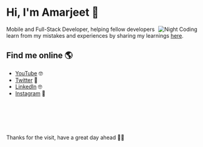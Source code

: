 
# Hi, I'm Amarjeet 👋

<img alt="Night Coding" src="https://user-images.githubusercontent.com/38986305/122662088-fc74ea00-d1ad-11eb-9aa8-f920e2e271d1.gif" align="right"/>

Mobile and Full-Stack Developer, helping fellow developers learn from my mistakes and experiences by sharing my learnings <a href="https://www.youtube.com/channel/UCq4ea0z1gAoSP6cKckvnmiQ">here</a>.

## Find me online 🌎

- <a href="https://www.youtube.com/channel/UCq4ea0z1gAoSP6cKckvnmiQ">YouTube</a> 🤓
- <a href="https://twitter.com/codepetence">Twitter</a> 🐤
- <a href="https://www.linkedin.com/in/amarjeet987/">LinkedIn</a> 🤓
- <a href="https://www.instagram.com/codemanship/">Instagram</a> 🤳
<br/><br/><br/><br/><br/><br/>

Thanks for the visit, have a great day ahead 🧑‍💻
